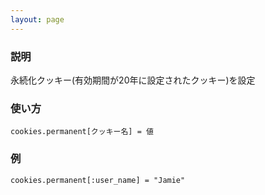 ```yaml
---
layout: page
---
```

### 説明
永続化クッキー(有効期間が20年に設定されたクッキー)を設定

### 使い方
    cookies.permanent[クッキー名] = 値

### 例
    cookies.permanent[:user_name] = "Jamie"